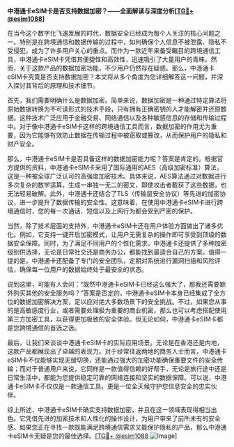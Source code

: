 **中港通卡eSIM卡是否支持数据加密？——全面解读与深度分析[[TG💪+ @esim1088](https://t.me/s/esim1088)]**

在当今这个数字化飞速发展的时代，数据安全已经成为每个人关注的核心问题之一。特别是在跨境通信和数据传输的过程中，如何确保个人信息不被泄露、隐私不受侵犯，成为了许多用户关心的重点。而作为一款近年来备受瞩目的跨境通信工具，中港通卡eSIM卡凭借其便捷性和高效性，迅速吸引了大量用户的青睐。然而，关于这款产品的数据加密功能，不少用户仍然存在疑惑。那么，中港通卡eSIM卡究竟是否支持数据加密？本文将从多个角度为您详细解答这一问题，并深入探讨其背后的原理和技术细节。

首先，我们需要明确什么是数据加密。简单来说，数据加密是一种通过特定算法将原始数据转换为不可读形式的技术手段，只有拥有正确密钥的人才能解密并还原数据。这种技术广泛应用于金融交易、网络通信以及各种敏感信息的存储和传输过程中。对于像中港通卡eSIM卡这样的跨境通信工具而言，数据加密的作用尤为重要，因为它能够有效防止数据在传输过程中被窃取或篡改，从而保护用户的隐私和财产安全。

那么，中港通卡eSIM卡是否具备这样的数据加密能力呢？答案是肯定的。根据官方提供的资料，中港通卡eSIM卡采用了国际通用的AES（高级加密标准）算法，这是一种被全球广泛认可的高强度加密技术。具体来说，AES算法通过对数据进行多次复杂的数学运算，生成一串独一无二的密文，即使攻击者截获了这些数据，也无法轻易破解。此外，中港通卡还结合了TLS（传输层安全协议）等先进的加密协议，进一步提升了数据传输的安全性。这意味着，在使用中港通卡eSIM卡进行跨境通信时，您的每一次通话、短信以及上网行为都会受到严密的保护。

当然，除了技术层面的支持外，中港通卡eSIM卡还在用户体验方面做出了诸多优化。例如，它支持一键开启加密模式，让用户无需复杂的操作即可享受到顶级的数据安全保障。同时，为了满足不同用户的个性化需求，中港通卡还提供了多种加密级别供选择，无论是日常社交还是商务办公，都能找到最适合自己的方案。值得一提的是，中港通卡还配备了专门的安全团队，定期对系统进行漏洞扫描和风险评估，确保每一位用户的数据始终处于最安全的状态。

说到这里，可能有人会问：“既然中港通卡eSIM卡已经这么强大了，那我还需要额外购买其他的安全服务吗？”答案是否定的。中港通卡eSIM卡本身已经集成了全方位的数据加密解决方案，足以应对绝大多数场景下的安全挑战。不过，如果您从事的是高敏感度行业，或者需要处理极为重要的商业机密，那么也可以考虑搭配使用第三方加密工具，以获得更加极致的安全体验。但无论如何，中港通卡eSIM卡都是您跨境通信的首选之选。

最后，让我们来谈谈中港通卡eSIM卡的实际应用场景。无论是在香港还是内地，这款产品都展现出了卓越的表现力。对于经常往返两地的商务人士而言，中港通卡eSIM卡不仅能够实现无缝切换，还能通过强大的加密功能确保重要文件的安全传输；而对于普通用户来说，它同样是一款值得信赖的好帮手，无论是旅行途中还是日常生活中，都能为您提供稳定可靠的网络连接和坚实的数据保障。可以说，中港通卡eSIM卡不仅仅是一款通信工具，更是一位全天候守护您信息安全的忠实伙伴。

综上所述，中港通卡eSIM卡确实支持数据加密，并且在这一领域表现得相当出色。它凭借先进的加密技术和人性化的操作设计，为用户带来了前所未有的安全感。如果您正在寻找一款既能满足跨境通信需求又能保护隐私的产品，那么中港通卡eSIM卡无疑是您的最佳选择。[[TG💪+ @esim1088](https://t.me/s/esim1088) ![Image](https://i.postimg.cc/4NQfJmqS/Snipaste-2025-05-13-00-14-12.png)]